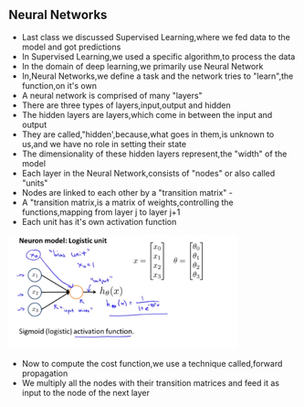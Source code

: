 ## Neural Networks

- Last class we discussed Supervised Learning,where we fed data to the model and got predictions
- In Supervised Learning,we used a specific algorithm,to process the data
- In the domain of deep learning,we primarily use Neural Network
- In,Neural Networks,we define a task and the network tries to "learn",the function,on it's own 
- A neural network is comprised of many "layers"
- There are three types of layers,input,output and hidden
- The hidden layers are layers,which come in between the input and output
- They are called,"hidden',because,what goes in them,is unknown to us,and we have no role in setting their state
- The dimensionality of these hidden layers represent,the "width" of the model
- Each layer in the Neural Network,consists of "nodes" or also called "units"
- Nodes are linked to each other by a "transition matrix" - 
- A "transition matrix,is a matrix of weights,controlling the functions,mapping from layer j to layer j+1 
- Each unit has it's own activation function 
 
<p>
  <img src="Neural_Network.PNG" height="200" width="400" alt="Neural Netwrok"/>
</p>

- Now to compute the cost function,we use a technique called,forward propagation
- We multiply all the nodes with their transition matrices and feed it as input to the node of the next layer 
